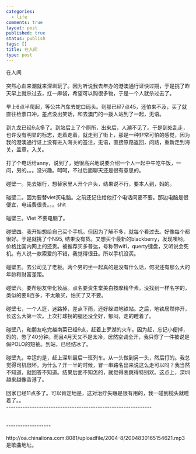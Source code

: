 ```yaml
--- 
categories: 
  - life
comments: true
layout: post
published: true
status: publish
tags: []
title: 在人间
type: post
---
```

<div id="msgcns!3725CC0EE38B1F6!1643" class="bvMsg">在人间<br><br>突然心血来潮就来深圳玩了。因为听说我去年办的港澳通行证快过期，于是挑了昨天早上就杀过去，扛一麻袋，希望可以购很多物，于是一个人就杀过去了。<br><br>早上6点半爬起，等公共汽车去蛇口码头。到那已经7点45，还怕来不及，买了就直往检票口冲，差点没出笑话，和去澳门的一拨人站到了一起，无语。<br><br>到九龙已经9点多了。到站后上了个厕所，出来后，人潮不见了。于是到处乱走，也许没有明显的标志，走着走着，就走到了街上，那是一种非常可怕的感觉，因为我的港澳通行证上没有进入海关的签注，无语，直接原路返回，问路，重新走到海关，盖章，入关。<br><br>打了个电话给anny，说到了，她很高兴地说要介绍一个人一起中午吃午饭，一问，男的。。。没兴趣。呵呵，不过后面聊天还是很有意思的。<br><br>碰壁一。先去银行，想替家里人开个户头，结果说不行，要本人到，妈的。<br><br>碰壁二。因为要替viet买电脑。之前还记住给他打个电话问要不要。那边电脑是很便宜，电话费很贵。。。shit<br><br>碰壁三。Viet 不要电脑了。<br><br>碰壁四。我开始想给自己买个手机。但因为了解不多，就每个看过去。好像每个都很好。于是就挑了个N95, 结果没有货。又想买个最新的blackberry，发现噢哟，价格比国内网上的还贵。被推荐买多普达，号称带wifi，querty键盘，又听说会死机。有人说一款索爱的不错，我觉得很丑。所以手机没买。<br><br>碰壁五。去公司见了老板。两个男的坐一起真的是没有什么话，何况还有那么大的年龄和财富差距。<br><br>碰壁六。要帮朋友带化妆品。点名要资生堂美白按摩精华素。没找到一样名字的，类似的要8百多，不太敢买，怕买了又不要。<br><br>碰壁七，一个人逛，迷路掉，差点下雨，还好躲进地铁站。之后，地铁居然停开，长这么大第一次。上次打球拐的腿还没全好，郁闷，走的睡着了。<br><br>碰壁八，和朋友吃完越南菜已经9点，赶着上罗湖的火车。因为赶，忘记小便掉，妈的，憋了40分钟。而且4月天又不是太冷，居然空调全开，我只穿了一件被说是假POLO的短袖。到站，已经结冰了。<br><br>碰壁九，幸运的是，赶上深圳最后一班列车。从一头做到另一头，然后打的。我总觉得司机很坏。为什么？开一半的时候，冒一串路名出来说这么走可以吗？我当然不知道，就回答不知道。结果后面不知怎的，就觉得表跳得特别欢。这点上，深圳越来越像香港了。<br><br>回家已经11点多了。可以肯定地是，这对治疗失眠是很有用的，我一碰到枕头就睡着了。。<br>--------------------------------------------------------------<br><br><br>-------------------<br><br>http://oa.chinalions.com:8081/uploadfile/2004-8/2004830165154621.mp3  是歌曲地址。<br>
</div>
